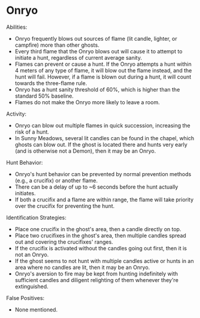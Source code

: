 # Onryo

Abilities:

-   Onryo frequently blows out sources of flame (lit candle, lighter, or campfire) more than other ghosts.
-   Every third flame that the Onryo blows out will cause it to attempt to initiate a hunt, regardless of current average sanity.
-   Flames can prevent or cause a hunt. If the Onryo attempts a hunt within 4 meters of any type of flame, it will blow out the flame instead, and the hunt will fail. However, if a flame is blown out during a hunt, it will count towards the three-flame rule.
-   Onryo has a hunt sanity threshold of 60%, which is higher than the standard 50% baseline.
-   Flames do not make the Onryo more likely to leave a room.

Activity:

-   Onryo can blow out multiple flames in quick succession, increasing the risk of a hunt.
-   In Sunny Meadows, several lit candles can be found in the chapel, which ghosts can blow out. If the ghost is located there and hunts very early (and is otherwise not a Demon), then it may be an Onryo.

Hunt Behavior:

-   Onryo's hunt behavior can be prevented by normal prevention methods (e.g., a crucifix) or another flame.
-   There can be a delay of up to ~6 seconds before the hunt actually initiates.
-   If both a crucifix and a flame are within range, the flame will take priority over the crucifix for preventing the hunt.

Identification Strategies:

-   Place one crucifix in the ghost's area, then a candle directly on top.
-   Place two crucifixes in the ghost's area, then multiple candles spread out and covering the crucifixes' ranges.
-   If the crucifix is activated without the candles going out first, then it is not an Onryo.
-   If the ghost seems to not hunt with multiple candles active or hunts in an area where no candles are lit, then it may be an Onryo.
-   Onryo's aversion to fire may be kept from hunting indefinitely with sufficient candles and diligent relighting of them whenever they're extinguished.

False Positives:

-   None mentioned.